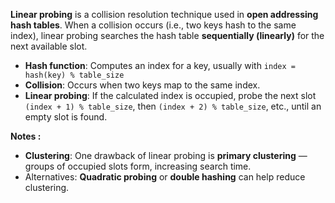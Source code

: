 **Linear probing** is a collision resolution technique used in **open addressing hash tables**. When a collision occurs (i.e., two keys hash to the same index), linear probing searches the hash table **sequentially (linearly)** for the next available slot.

- **Hash function**: Computes an index for a key, usually with `index = hash(key) % table_size`
- **Collision**: Occurs when two keys map to the same index.
- **Linear probing**: If the calculated index is occupied, probe the next slot `(index + 1) % table_size`, then `(index + 2) % table_size`, etc., until an empty slot is found.


**Notes :**
- **Clustering**: One drawback of linear probing is **primary clustering** — groups of occupied slots form, increasing search time.
- Alternatives: **Quadratic probing** or **double hashing** can help reduce clustering.